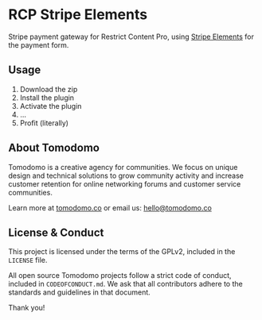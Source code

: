 # RCP Stripe Elements

Stripe payment gateway for Restrict Content Pro, using [Stripe Elements](https://stripe.com/docs/elements) for the payment form.

## Usage

1. Download the zip
2. Install the plugin
3. Activate the plugin
4. ...
5. Profit (literally)

## About Tomodomo

Tomodomo is a creative agency for communities. We focus on unique design and technical solutions to grow community activity and increase customer retention for online networking forums and customer service communities.

Learn more at [tomodomo.co](https://tomodomo.co) or email us: [hello@tomodomo.co](mailto:hello@tomodomo.co)

## License & Conduct

This project is licensed under the terms of the GPLv2, included in the `LICENSE` file.

All open source Tomodomo projects follow a strict code of conduct, included in `CODEOFCONDUCT.md`. We ask that all contributors adhere to the standards and guidelines in that document.

Thank you!
